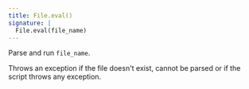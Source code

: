 ```yaml
---
title: File.eval()
signature: |
  File.eval(file_name)
---
```


Parse and run `file_name`.

Throws an exception if the file doesn't exist, cannot be parsed or if the
script throws any exception.
